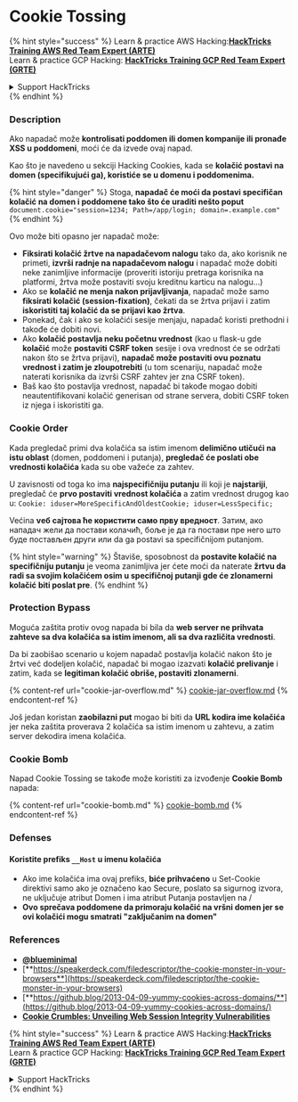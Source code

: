 # Cookie Tossing

{% hint style="success" %}
Learn & practice AWS Hacking:<img src="/.gitbook/assets/arte.png" alt="" data-size="line">[**HackTricks Training AWS Red Team Expert (ARTE)**](https://training.hacktricks.xyz/courses/arte)<img src="/.gitbook/assets/arte.png" alt="" data-size="line">\
Learn & practice GCP Hacking: <img src="/.gitbook/assets/grte.png" alt="" data-size="line">[**HackTricks Training GCP Red Team Expert (GRTE)**<img src="/.gitbook/assets/grte.png" alt="" data-size="line">](https://training.hacktricks.xyz/courses/grte)

<details>

<summary>Support HackTricks</summary>

* Check the [**subscription plans**](https://github.com/sponsors/carlospolop)!
* **Join the** 💬 [**Discord group**](https://discord.gg/hRep4RUj7f) or the [**telegram group**](https://t.me/peass) or **follow** us on **Twitter** 🐦 [**@hacktricks\_live**](https://twitter.com/hacktricks\_live)**.**
* **Share hacking tricks by submitting PRs to the** [**HackTricks**](https://github.com/carlospolop/hacktricks) and [**HackTricks Cloud**](https://github.com/carlospolop/hacktricks-cloud) github repos.

</details>
{% endhint %}

### Description

Ako napadač može **kontrolisati poddomen ili domen kompanije ili pronađe XSS u poddomeni**, moći će da izvede ovaj napad.

Kao što je navedeno u sekciji Hacking Cookies, kada se **kolačić postavi na domen (specifikujući ga), koristiće se u domenu i poddomenima.**

{% hint style="danger" %}
Stoga, **napadač će moći da postavi specifičan kolačić na domen i poddomene tako što će uraditi nešto poput** `document.cookie="session=1234; Path=/app/login; domain=.example.com"`
{% endhint %}

Ovo može biti opasno jer napadač može:

* **Fiksirati kolačić žrtve na napadačevom nalogu** tako da, ako korisnik ne primeti, **izvrši radnje na napadačevom nalogu** i napadač može dobiti neke zanimljive informacije (proveriti istoriju pretraga korisnika na platformi, žrtva može postaviti svoju kreditnu karticu na nalogu...)
* Ako se **kolačić ne menja nakon prijavljivanja**, napadač može samo **fiksirati kolačić (session-fixation)**, čekati da se žrtva prijavi i zatim **iskoristiti taj kolačić da se prijavi kao žrtva**.
* Ponekad, čak i ako se kolačići sesije menjaju, napadač koristi prethodni i takođe će dobiti novi.
* Ako **kolačić postavlja neku početnu vrednost** (kao u flask-u gde **kolačić** može **postaviti** **CSRF token** sesije i ova vrednost će se održati nakon što se žrtva prijavi), **napadač može postaviti ovu poznatu vrednost i zatim je zloupotrebiti** (u tom scenariju, napadač može naterati korisnika da izvrši CSRF zahtev jer zna CSRF token).
* Baš kao što postavlja vrednost, napadač bi takođe mogao dobiti neautentifikovani kolačić generisan od strane servera, dobiti CSRF token iz njega i iskoristiti ga.

### Cookie Order

Kada pregledač primi dva kolačića sa istim imenom **delimično utičući na istu oblast** (domen, poddomeni i putanja), **pregledač će poslati obe vrednosti kolačića** kada su obe važeće za zahtev.

U zavisnosti od toga ko ima **najspecifičniju putanju** ili koji je **najstariji**, pregledač će **prvo postaviti vrednost kolačića** a zatim vrednost drugog kao u: `Cookie: iduser=MoreSpecificAndOldestCookie; iduser=LessSpecific;`

Većina **vеб сајтова ће користити само прву вредност**. Затим, ако нападач жели да постави колачић, боље је да га постави пре него што буде постављен други или da ga postavi sa specifičnijom putanjom.

{% hint style="warning" %}
Štaviše, sposobnost da **postavite kolačić na specifičniju putanju** je veoma zanimljiva jer ćete moći da naterate **žrtvu da radi sa svojim kolačićem osim u specifičnoj putanji gde će zlonamerni kolačić biti poslat pre**.
{% endhint %}

### Protection Bypass

Moguća zaštita protiv ovog napada bi bila da **web server ne prihvata zahteve sa dva kolačića sa istim imenom, ali sa dva različita vrednosti**.

Da bi zaobišao scenario u kojem napadač postavlja kolačić nakon što je žrtvi već dodeljen kolačić, napadač bi mogao izazvati **kolačić prelivanje** i zatim, kada se **legitiman kolačić obriše, postaviti zlonamerni**.

{% content-ref url="cookie-jar-overflow.md" %}
[cookie-jar-overflow.md](cookie-jar-overflow.md)
{% endcontent-ref %}

Još jedan koristan **zaobilazni put** mogao bi biti da **URL kodira ime kolačića** jer neka zaštita proverava 2 kolačića sa istim imenom u zahtevu, a zatim server dekodira imena kolačića.

### Cookie Bomb

Napad Cookie Tossing se takođe može koristiti za izvođenje **Cookie Bomb** napada:

{% content-ref url="cookie-bomb.md" %}
[cookie-bomb.md](cookie-bomb.md)
{% endcontent-ref %}

### Defense**s**

#### **Koristite prefiks `__Host` u imenu kolačića**

* Ako ime kolačića ima ovaj prefiks, **biće prihvaćeno** u Set-Cookie direktivi samo ako je označeno kao Secure, poslato sa sigurnog izvora, ne uključuje atribut Domen i ima atribut Putanja postavljen na /
* **Ovo sprečava poddomene da primoraju kolačić na vršni domen jer se ovi kolačići mogu smatrati "zaključanim na domen"**

### References

* [**@blueminimal**](https://twitter.com/blueminimal)
* [**https://speakerdeck.com/filedescriptor/the-cookie-monster-in-your-browsers**](https://speakerdeck.com/filedescriptor/the-cookie-monster-in-your-browsers)
* [**https://github.blog/2013-04-09-yummy-cookies-across-domains/**](https://github.blog/2013-04-09-yummy-cookies-across-domains/)
* [**Cookie Crumbles: Unveiling Web Session Integrity Vulnerabilities**](https://www.youtube.com/watch?v=F\_wAzF4a7Xg)

{% hint style="success" %}
Learn & practice AWS Hacking:<img src="/.gitbook/assets/arte.png" alt="" data-size="line">[**HackTricks Training AWS Red Team Expert (ARTE)**](https://training.hacktricks.xyz/courses/arte)<img src="/.gitbook/assets/arte.png" alt="" data-size="line">\
Learn & practice GCP Hacking: <img src="/.gitbook/assets/grte.png" alt="" data-size="line">[**HackTricks Training GCP Red Team Expert (GRTE)**<img src="/.gitbook/assets/grte.png" alt="" data-size="line">](https://training.hacktricks.xyz/courses/grte)

<details>

<summary>Support HackTricks</summary>

* Check the [**subscription plans**](https://github.com/sponsors/carlospolop)!
* **Join the** 💬 [**Discord group**](https://discord.gg/hRep4RUj7f) or the [**telegram group**](https://t.me/peass) or **follow** us on **Twitter** 🐦 [**@hacktricks\_live**](https://twitter.com/hacktricks\_live)**.**
* **Share hacking tricks by submitting PRs to the** [**HackTricks**](https://github.com/carlospolop/hacktricks) and [**HackTricks Cloud**](https://github.com/carlospolop/hacktricks-cloud) github repos.

</details>
{% endhint %}

